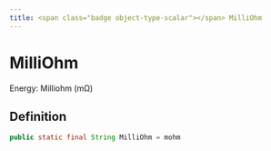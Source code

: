```yaml
---
title: <span class="badge object-type-scalar"></span> MilliOhm
---
```

# <span class="badge object-type-scalar"></span> MilliOhm

Energy: Milliohm (mΩ)

## Definition

```java
public static final String MilliOhm = mohm
```
